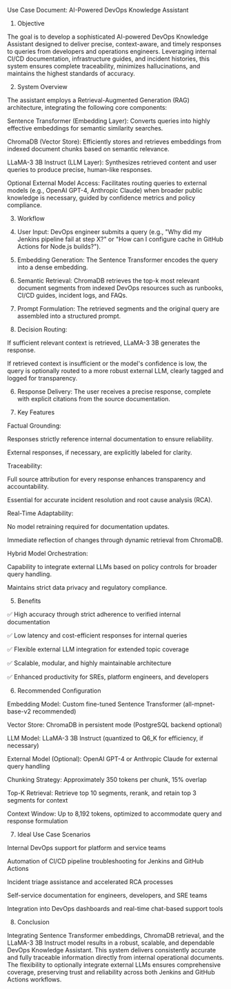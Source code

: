 Use Case Document: AI-Powered DevOps Knowledge Assistant

1. Objective

The goal is to develop a sophisticated AI-powered DevOps Knowledge Assistant designed to deliver precise, context-aware, and timely responses to queries from developers and operations engineers. Leveraging internal CI/CD documentation, infrastructure guides, and incident histories, this system ensures complete traceability, minimizes hallucinations, and maintains the highest standards of accuracy.

2. System Overview

The assistant employs a Retrieval-Augmented Generation (RAG) architecture, integrating the following core components:

Sentence Transformer (Embedding Layer): Converts queries into highly effective embeddings for semantic similarity searches.

ChromaDB (Vector Store): Efficiently stores and retrieves embeddings from indexed document chunks based on semantic relevance.

LLaMA-3 3B Instruct (LLM Layer): Synthesizes retrieved content and user queries to produce precise, human-like responses.

Optional External Model Access: Facilitates routing queries to external models (e.g., OpenAI GPT-4, Anthropic Claude) when broader public knowledge is necessary, guided by confidence metrics and policy compliance.


3. Workflow

1. User Input: DevOps engineer submits a query (e.g., "Why did my Jenkins pipeline fail at step X?" or "How can I configure cache in GitHub Actions for Node.js builds?").


2. Embedding Generation: The Sentence Transformer encodes the query into a dense embedding.


3. Semantic Retrieval: ChromaDB retrieves the top-k most relevant document segments from indexed DevOps resources such as runbooks, CI/CD guides, incident logs, and FAQs.


4. Prompt Formulation: The retrieved segments and the original query are assembled into a structured prompt.


5. Decision Routing:

If sufficient relevant context is retrieved, LLaMA-3 3B generates the response.

If retrieved context is insufficient or the model's confidence is low, the query is optionally routed to a more robust external LLM, clearly tagged and logged for transparency.



6. Response Delivery: The user receives a precise response, complete with explicit citations from the source documentation.



4. Key Features

Factual Grounding:

Responses strictly reference internal documentation to ensure reliability.

External responses, if necessary, are explicitly labeled for clarity.


Traceability:

Full source attribution for every response enhances transparency and accountability.

Essential for accurate incident resolution and root cause analysis (RCA).


Real-Time Adaptability:

No model retraining required for documentation updates.

Immediate reflection of changes through dynamic retrieval from ChromaDB.


Hybrid Model Orchestration:

Capability to integrate external LLMs based on policy controls for broader query handling.

Maintains strict data privacy and regulatory compliance.



5. Benefits

✅ High accuracy through strict adherence to verified internal documentation

✅ Low latency and cost-efficient responses for internal queries

✅ Flexible external LLM integration for extended topic coverage

✅ Scalable, modular, and highly maintainable architecture

✅ Enhanced productivity for SREs, platform engineers, and developers


6. Recommended Configuration

Embedding Model: Custom fine-tuned Sentence Transformer (all-mpnet-base-v2 recommended)

Vector Store: ChromaDB in persistent mode (PostgreSQL backend optional)

LLM Model: LLaMA-3 3B Instruct (quantized to Q6_K for efficiency, if necessary)

External Model (Optional): OpenAI GPT-4 or Anthropic Claude for external query handling

Chunking Strategy: Approximately 350 tokens per chunk, 15% overlap

Top-K Retrieval: Retrieve top 10 segments, rerank, and retain top 3 segments for context

Context Window: Up to 8,192 tokens, optimized to accommodate query and response formulation


7. Ideal Use Case Scenarios

Internal DevOps support for platform and service teams

Automation of CI/CD pipeline troubleshooting for Jenkins and GitHub Actions

Incident triage assistance and accelerated RCA processes

Self-service documentation for engineers, developers, and SRE teams

Integration into DevOps dashboards and real-time chat-based support tools


8. Conclusion

Integrating Sentence Transformer embeddings, ChromaDB retrieval, and the LLaMA-3 3B Instruct model results in a robust, scalable, and dependable DevOps Knowledge Assistant. This system delivers consistently accurate and fully traceable information directly from internal operational documents. The flexibility to optionally integrate external LLMs ensures comprehensive coverage, preserving trust and reliability across both Jenkins and GitHub Actions workflows.

